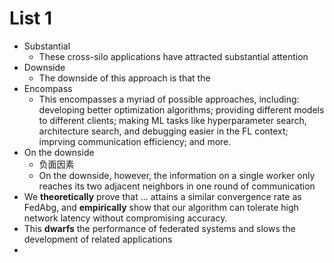 # List 1

- Substantial
  - These cross-silo applications have attracted substantial attention 
- Downside
  - The downside of this approach is that the 
- Encompass
  - This encompasses a myriad of possible approaches, including: developing better optimization algorithms; providing different models to different clients; making ML tasks like hyperparameter search, architecture search, and debugging easier in the FL context; imprving communication efficiency; and more.
- On the downside
  - 负面因素
  - On the downside, however, the information on a single worker only reaches its two adjacent neighbors in one round of communication
- We **theoretically** prove that ... attains a similar convergence rate as FedAbg, and **empirically** show that our algorithm can tolerate high network latency without compromising accuracy. 
- This **dwarfs** the performance of federated systems and slows the development of related applications
- 

